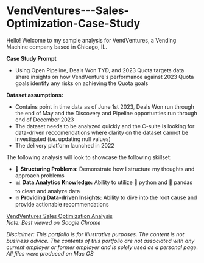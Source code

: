 # VendVentures---Sales-Optimization-Case-Study
Hello! Welcome to my sample analysis for VendVentures, a Vending Machine company based in Chicago, IL. <br>

**Case Study Prompt**
- Using Open Pipeline, Deals Won TYD, and 2023 Quota targets data share insights on how VendVenture's performance against 2023 Quota goals identify any risks on achieving the Quota goals
 
**Dataset assumptions:**
- Contains point in time data as of June 1st 2023, Deals Won run through the end of May and the Discovery and Pipeline opportunties run through end of December 2023
- The dataset needs to be analyzed quickly and the C-suite is looking for data-driven reccomendations where clarity on the dataset cannot be investigated (i.e. updating null values)
- The delivery platform launched in 2022

The following analysis will look to showcase the following skillset:
- 🎯 **Structuring Problems:** Demonstrate how I structure my thoughts and approach problems 
- 📊 **Data Analytics Knowledge:** Ability to utilize 🐍 python and 🐼 pandas to clean and analyze data
- 🔥 **Providing Data-driven Insights:** Ability to dive into the root cause and provide actionable recommendations

[VendVentures Sales Optimization Analysis](https://github.com/vpp0991/VendVentures---Sales-Optimization-Case-Study/blob/main/VendVentures%20Sales%20Optimization%20Case%20Study.ipynb) <br>
_Note: Best viewed on Google Chrome_

_Disclaimer: This portfolio is for illustrative purposes. The content is not business advice. The contents of this portfolio are not associated with any current employer or former employer and is solely used as a personal page. All files were produced on Mac OS_
